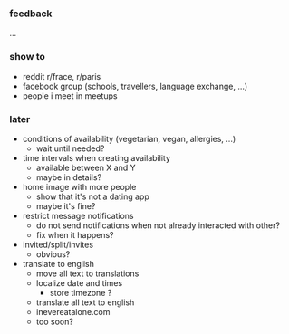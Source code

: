 ### feedback

...

### show to

- reddit r/frace, r/paris
- facebook group (schools, travellers, language exchange, ...)
- people i meet in meetups

### later

- conditions of availability (vegetarian, vegan, allergies, ...)
  - wait until needed?
- time intervals when creating availability
  - available between X and Y
  - maybe in details?
- home image with more people
  - show that it's not a dating app
  - maybe it's fine?
- restrict message notifications
  - do not send notifications when not already interacted with other?
  - fix when it happens?
- invited/split/invites
  - obvious?
- translate to english
  - move all text to translations
  - localize date and times
    - store timezone ?
  - translate all text to english
  - inevereatalone.com
  - too soon?
